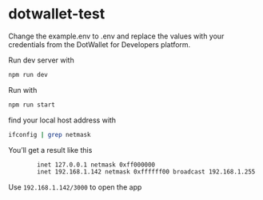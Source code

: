 # dotwallet-test

Change the example.env to .env and replace the values with your credentials from the DotWallet for Developers platform.

Run dev server with

```bash
npm run dev
```

Run with

```bash
npm run start
```

find your local host address with

```bash
ifconfig | grep netmask
```

You’ll get a result like this

```bash
        inet 127.0.0.1 netmask 0xff000000
        inet 192.168.1.142 netmask 0xffffff00 broadcast 192.168.1.255
```

Use `192.168.1.142/3000` to open the app
